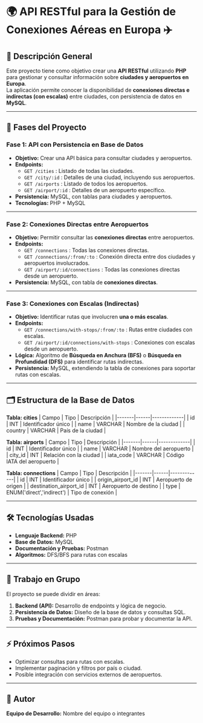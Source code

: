 # 🌍 API RESTful para la Gestión de Conexiones Aéreas en Europa ✈️

## 📄 Descripción General
Este proyecto tiene como objetivo crear una **API RESTful** utilizando **PHP** para gestionar y consultar información sobre **ciudades y aeropuertos en Europa**.  
La aplicación permite conocer la disponibilidad de **conexiones directas e indirectas (con escalas)** entre ciudades, con persistencia de datos en **MySQL**.

---

## 🚀 Fases del Proyecto

### **Fase 1: API con Persistencia en Base de Datos**
- **Objetivo:** Crear una API básica para consultar ciudades y aeropuertos.  
- **Endpoints:**
  - `GET /cities` : Listado de todas las ciudades.  
  - `GET /city/:id` : Detalles de una ciudad, incluyendo sus aeropuertos.  
  - `GET /airports` : Listado de todos los aeropuertos.  
  - `GET /airport/:id` : Detalles de un aeropuerto específico.  
- **Persistencia:** MySQL, con tablas para ciudades y aeropuertos.  
- **Tecnologías:** PHP + MySQL  

---

### **Fase 2: Conexiones Directas entre Aeropuertos**
- **Objetivo:** Permitir consultar las **conexiones directas** entre aeropuertos.  
- **Endpoints:**
  - `GET /connections` : Todas las conexiones directas.  
  - `GET /connections/:from/:to` : Conexión directa entre dos ciudades y aeropuertos involucrados.  
  - `GET /airport/:id/connections` : Todas las conexiones directas desde un aeropuerto.  
- **Persistencia:** MySQL, con tabla de **conexiones directas**.  

---

### **Fase 3: Conexiones con Escalas (Indirectas)**
- **Objetivo:** Identificar rutas que involucren **una o más escalas**.  
- **Endpoints:**
  - `GET /connections/with-stops/:from/:to` : Rutas entre ciudades con escalas.  
  - `GET /airport/:id/connections/with-stops` : Conexiones con escalas desde un aeropuerto.  
- **Lógica:** Algoritmo de **Búsqueda en Anchura (BFS)** o **Búsqueda en Profundidad (DFS)** para identificar rutas indirectas.  
- **Persistencia:** MySQL, extendiendo la tabla de conexiones para soportar rutas con escalas.  

---

## 🗂 Estructura de la Base de Datos

**Tabla: cities**
| Campo | Tipo | Descripción |
|-------|------|-------------|
| id    | INT  | Identificador único |
| name  | VARCHAR | Nombre de la ciudad |
| country | VARCHAR | País de la ciudad |

**Tabla: airports**
| Campo | Tipo | Descripción |
|-------|------|-------------|
| id    | INT  | Identificador único |
| name  | VARCHAR | Nombre del aeropuerto |
| city_id | INT | Relación con la ciudad |
| iata_code | VARCHAR | Código IATA del aeropuerto |

**Tabla: connections**
| Campo | Tipo | Descripción |
|-------|------|-------------|
| id    | INT  | Identificador único |
| origin_airport_id | INT | Aeropuerto de origen |
| destination_airport_id | INT | Aeropuerto de destino |
| type  | ENUM('direct','indirect') | Tipo de conexión |

---

## 🛠 Tecnologías Usadas
- **Lenguaje Backend:** PHP  
- **Base de Datos:** MySQL  
- **Documentación y Pruebas:** Postman  
- **Algoritmos:** DFS/BFS para rutas con escalas  

---

## 👥 Trabajo en Grupo
El proyecto se puede dividir en áreas:  
1. **Backend (API):** Desarrollo de endpoints y lógica de negocio.  
2. **Persistencia de Datos:** Diseño de la base de datos y consultas SQL.  
3. **Pruebas y Documentación:** Postman para probar y documentar la API.  

---

## ⚡ Próximos Pasos
- Optimizar consultas para rutas con escalas.  
- Implementar paginación y filtros por país o ciudad.  
- Posible integración con servicios externos de aeropuertos.  

---

## 📌 Autor
**Equipo de Desarrollo:** Nombre del equipo o integrantes  

